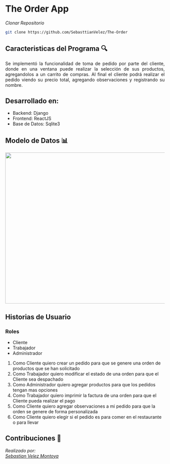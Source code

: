 # The Order App

*Clonar Repositorio*

```bash
git clone https://github.com/SebasttianVelez/The-Order
```


## Caracteristicas del Programa :mag:

<p align="justify">
Se implementó la funcionalidad de toma de pedido por parte del cliente, donde en una ventana puede realizar la selección de sus productos, agregandolos a un carrito de compras. Al final el cliente podrá realizar el pedido viendo su precio total, agregando observaciones y registrando su nombre.
</p>


## Desarrollado en:

* Backend: Django 
* Frontend: ReactJS
* Base de Datos: Sqlite3


## Modelo de Datos :bar_chart:
<p align="center">
  <img width="781" height="476" src="https://raw.githubusercontent.com/edilsonlonC/HPC/master/matrix-mult/assets/results_times.png">
</p>

## Historias de Usuario

### Roles

* Cliente
* Trabajador
* Administrador

1. Como Cliente quiero crear un pedido para que se genere una orden de productos que se han solicitado
2. Como Trabajador quiero modificar el estado de una orden para que el Cliente sea despachado
3. Como Administrador quiero agregar productos para que los pedidos tengan mas opciones
4. Como Trabajador quiero imprimir la factura de una orden para que el Cliente pueda realizar el pago
5. Como Cliente quiero agregar observaciones a mi pedido para que la orden se genere de forma personalizada
6. Como Cliente quiero elegir si el pedido es para comer en el restaurante o para llevar

## Contribuciones :busts_in_silhouette:

*Realizado por:* \
*[Sebastian Velez Montoya](https://github.com/sebasttianvelez)*
